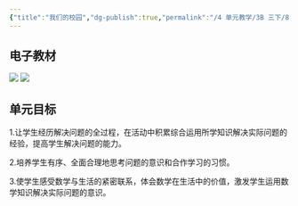 ```yaml
---
{"title":"我们的校园","dg-publish":true,"permalink":"/4 单元教学/3B 三下/8-1 我们的校园/","dgPassFrontmatter":true,"noteIcon":""}
---
```




## 电子教材

<p class="grid-4">
	<img loading="lazy" decoding="async" src="https://book.pep.com.cn/1221001302141/files/mobile/105.jpg">
	<img loading="lazy" decoding="async" src="https://book.pep.com.cn/1221001302141/files/mobile/106.jpg">
</p>


## 单元目标

1.让学生经历解决问题的全过程，在活动中积累综合运用所学知识解决实际问题的经验，提高学生解决问题的能力。

2.培养学生有序、全面合理地思考问题的意识和合作学习的习惯。

3.使学生感受数学与生活的紧密联系，体会数学在生活中的价值，激发学生运用数学知识解决实际问题的意识。
